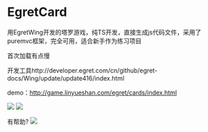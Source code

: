 # EgretCard

用EgretWing开发的塔罗游戏，纯TS开发，直接生成js代码文件，采用了puremvc框架，完全可用，适合新手作为练习项目

首次加载有点慢

开发工具http://developer.egret.com/cn/github/egret-docs/Wing/update/update416/index.html

demo：http://game.linyueshan.com/egret/cards/index.html

![](https://github.com/strife013/EgretCard/blob/master/CardEUI3/resource/assets/s3.png)
![](https://github.com/strife013/EgretCard/blob/master/CardEUI3/egretmain.png)

有帮助?
![](https://github.com/strife013/EgretCard/blob/master/CardEUI3/dibs.png)
